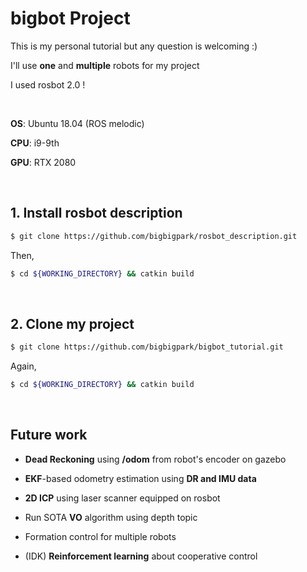 # bigbot Project

This is my personal tutorial but any question is welcoming :)

I'll use **one** and **multiple** robots for my project

I used rosbot 2.0 !

<br/>

**OS**: Ubuntu 18.04 (ROS melodic)

**CPU**: i9-9th

**GPU**: RTX 2080

<br/>

## 1. Install rosbot description

~~~bash
$ git clone https://github.com/bigbigpark/rosbot_description.git
~~~

Then,

~~~bash
$ cd ${WORKING_DIRECTORY} && catkin build
~~~

<br/>

## 2. Clone my project

~~~bash 
$ git clone https://github.com/bigbigpark/bigbot_tutorial.git
~~~

Again,

~~~bash
$ cd ${WORKING_DIRECTORY} && catkin build
~~~

<br/>

## Future work

* **Dead Reckoning** using **/odom** from robot's encoder on gazebo
* **EKF**-based odometry estimation using **DR and IMU data**

* **2D ICP** using laser scanner equipped on rosbot
* Run SOTA **VO** algorithm using depth topic
* Formation control for multiple robots
* (IDK) **Reinforcement learning** about cooperative control



<br/>

